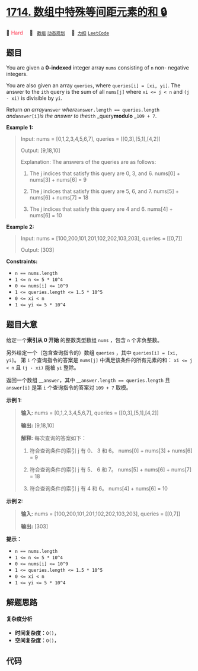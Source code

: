 # [1714. 数组中特殊等间距元素的和 🔒](https://2xiao.github.io/leetcode-js/problem/1714.html)

🔴 <font color=#ff334b>Hard</font>&emsp; 🔖&ensp; [`数组`](/tag/array.md) [`动态规划`](/tag/dynamic-programming.md)&emsp; 🔗&ensp;[`力扣`](https://leetcode.cn/problems/sum-of-special-evenly-spaced-elements-in-array) [`LeetCode`](https://leetcode.com/problems/sum-of-special-evenly-spaced-elements-in-array)

## 题目

You are given a **0-indexed** integer array `nums` consisting of `n` non-
negative integers.

You are also given an array `queries`, where `queries[i] = [xi, yi]`. The
answer to the `ith` query is the sum of all `nums[j]` where `xi <= j < n` and
`(j - xi)` is divisible by `yi`.

Return _an array_`answer` _where_`answer.length == queries.length`
_and_`answer[i]`_is the answer to the_`ith` _query**modulo** _`109 + 7`.



**Example 1:**

> Input: nums = [0,1,2,3,4,5,6,7], queries = [[0,3],[5,1],[4,2]]
> 
> Output: [9,18,10]
> 
> Explanation: The answers of the queries are as follows:
> 
> 1) The j indices that satisfy this query are 0, 3, and 6. nums[0] + nums[3] + nums[6] = 9
> 
> 2) The j indices that satisfy this query are 5, 6, and 7. nums[5] + nums[6] + nums[7] = 18
> 
> 3) The j indices that satisfy this query are 4 and 6. nums[4] + nums[6] = 10

**Example 2:**

> Input: nums = [100,200,101,201,102,202,103,203], queries = [[0,7]]
> 
> Output: [303]

**Constraints:**

  * `n == nums.length`
  * `1 <= n <= 5 * 10^4`
  * `0 <= nums[i] <= 10^9`
  * `1 <= queries.length <= 1.5 * 10^5`
  * `0 <= xi < n`
  * `1 <= yi <= 5 * 10^4`


## 题目大意

给定一个**索引从 0 开始** 的整数类型数组 `nums` ，包含 `n` 个非负整数。

另外给定一个（包含查询指令的）数组 `queries` ，其中 `queries[i] = [xi, yi]`。 第 `i` 个查询指令的答案是
`nums[j]` 中满足该条件的所有元素的和： `xi <= j < n` 且 `(j - xi)` 能被 `yi` 整除。

返回一个数组 __`answer`，其中 __`answer.length == queries.length` 且 `answer[i]` 是第 `i`
个查询指令的答案对 `109 + 7` 取模。

**示例 1:**

> 
> 
> 
> 
> 
> **输入:** nums = [0,1,2,3,4,5,6,7], queries = [[0,3],[5,1],[4,2]]
> 
> **输出:** [9,18,10]
> 
> **解释:** 每次查询的答案如下：
> 
> 1) 符合查询条件的索引 j 有 0、 3 和 6。 nums[0] + nums[3] + nums[6] = 9
> 
> 2) 符合查询条件的索引 j 有 5、 6 和 7。 nums[5] + nums[6] + nums[7] = 18
> 
> 3) 符合查询条件的索引 j 有 4 和 6。 nums[4] + nums[6] = 10
> 
> 

**示例 2:**

> 
> 
> 
> 
> 
> **输入:** nums = [100,200,101,201,102,202,103,203], queries = [[0,7]]
> 
> **输出:** [303]
> 
> 

**提示：**

  * `n == nums.length`
  * `1 <= n <= 5 * 10^4`
  * `0 <= nums[i] <= 10^9`
  * `1 <= queries.length <= 1.5 * 10^5`
  * `0 <= xi < n`
  * `1 <= yi <= 5 * 10^4`


## 解题思路

#### 复杂度分析

- **时间复杂度**：`O()`，
- **空间复杂度**：`O()`，

## 代码

```javascript

```